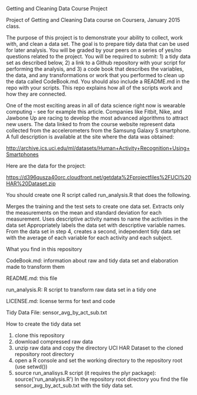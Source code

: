 Getting and Cleaning Data Course Project

Project of Getting and Cleaning Data course on Coursera, January 2015 class.

The purpose of this project is to demonstrate your ability to collect, work with, and clean a data set. The goal is to prepare
tidy data that can be used for later analysis. You will be graded by your peers on a series of yes/no questions related to the
project. You will be required to submit: 1) a tidy data set as described below, 2) a link to a Github repository with your 
script for performing the analysis, and 3) a code book that describes the variables, the data, and any transformations or work 
that you performed to clean up the data called CodeBook.md. You should also include a README.md in the repo with your scripts. 
This repo explains how all of the scripts work and how they are connected.  

One of the most exciting areas in all of data science right now is wearable computing - see for example this article. 
Companies like Fitbit, Nike, and Jawbone Up are racing to develop the most advanced algorithms to attract new users. 
The data linked to from the course website represent data collected from the accelerometers from the Samsung Galaxy S 
smartphone. A full description is available at the site where the data was obtained: 

http://archive.ics.uci.edu/ml/datasets/Human+Activity+Recognition+Using+Smartphones 

Here are the data for the project: 

https://d396qusza40orc.cloudfront.net/getdata%2Fprojectfiles%2FUCI%20HAR%20Dataset.zip 

You should create one R script called run_analysis.R that does the following. 

Merges the training and the test sets to create one data set.
Extracts only the measurements on the mean and standard deviation for each measurement. 
Uses descriptive activity names to name the activities in the data set
Appropriately labels the data set with descriptive variable names. 
From the data set in step 4, creates a second, independent tidy data set with the average of each variable for each 
activity and each subject.

What you find in this repository

CodeBook.md: information about raw and tidy data set and elaboration made to transform them

README.md: this file

run_analysis.R: R script to transform raw data set in a tidy one

LICENSE.md: license terms for text and code

Tidy Data File: sensor_avg_by_act_sub.txt


How to create the tidy data set

1. clone this repository
2. download compressed raw data
3. unzip raw data and copy the directory UCI HAR Dataset to the cloned repository root directory
4. open a R console and set the working directory to the repository root (use setwd())
5. source run_analisys.R script (it requires the plyr package): source('run_analysis.R')
In the repository root directory you find the file sensor_avg_by_act_sub.txt with the tidy data set.


